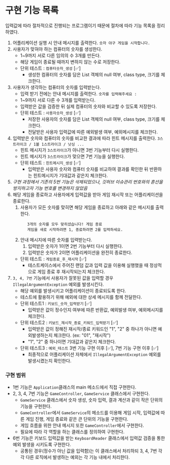 # 구현 기능 목록 
입력값에 따라 절차적으로 진행되는 프로그램이기 때문에 절차에 따라 기능 목록을 정리하였다.

1. 어플리케이션 실행 시 안내 메시지를 출력한다. `숫자 야구 게임을 시작합니다.`
2. 사용자가 맞혀야 하는 컴퓨터의 숫자를 생성한다.
    - 1~9까지 서로 다른 임의의 수 3개를 만든다. 
    - 해당 게임이 종료될 때까지 변하지 않는 수로 저장한다.
    - 단위 테스트 : `컴퓨터숫자_생성` [✅]
      - 생성한 컴퓨터의 숫자를 담은 List 객체의 null 여부, class type, 크기를 체크한다.
3. 사용자가 생각하는 컴퓨터의 숫자를 입력받는다.
    - 입력 받기 전에는 안내 메시지를 출력한다. `숫자를 입력해주세요 : `
    - 1~9까지 서로 다른 수 3개를 입력받는다.
    - 입력받은 값을 검증한 뒤 실제 컴퓨터의 숫자와 비교할 수 있도록 저장한다.
    - 단위 테스트 : `사용자숫자_생성` [✅]
      - 저장한 사용자의 숫자를 담은 List 객체의 null 여부, class type, 크기를 체크한다.
      - 전달받은 사용자 입력값에 따른 예외발생 여부, 예외메시지를 체크한다.
4. 입력받은 숫자와 컴퓨터의 숫자를 비교한 결과에 따라 힌트 메시지를 출력한다. `3스트라이크 / 1볼 1스트라이크 / 낫싱 ...`
    - 힌트 메시지가 `3스트라이크`가 아니면 3번 기능부터 다시 실행한다.
    - 힌트 메시지가 `3스트라이크`가 맞으면 7번 기능을 실행한다.
    - 단위 테스트 : `힌트메시지_생성` [✅]
      - 입력받은 사용자 숫자와 컴퓨터 숫자를 비교하여 결과를 확인한 뒤 반환하는 힌트메시지가 기대값과 같은지 체크한다. 
5. _구현 과정에서 기존의 5번 기능은 삭제되었으나, 깃허브 이슈관리 번호와의 혼선을 방지하고자 기능 번호를 변경하지 않았음_
7. 해당 게임을 종료하고 사용자에게 입력값을 받아 게임 재시작 또는 어플리케이션을 종료한다.
    1. 사용자가 모든 숫자를 맞히면 해당 게임을 종료하고 아래와 같은 메시지를 출력한다.
         ```
            3개의 숫자를 모두 맞히셨습니다! 게임 종료
            게임을 새로 시작하려면 1, 종료하려면 2를 입력하세요.
         ```
    2. 안내 메시지에 따른 숫자를 입력받는다.
        1. 입력받은 숫자가 1이면 2번 기능부터 다시 실행한다.
        2. 입력받은 숫자가 2이면 어플리케이션을 완전히 종료한다.
    - 단위 테스트 : `게임종료_후_재시작` [✅]
      - 테스트케이스에서 주어진 랜덤 값과 입력 값을 이용해 실행했을 때 정상적으로 게임 종료 후 재시작되는지 체크한다.
6. `3, 4, 7번` 기능에서 사용자가 잘못된 값을 입력할 경우 `IllegalArgumentException` 예외를 발생시킨다.
    - 해당 예외를 발생시키고 어플리케이션이 종료되도록 한다.
    - 테스트에 활용하기 위해 예외에 대한 상세 메시지를 함께 전달한다.
    - 단위 테스트1 : `키보드_숫자_입력받기` [✅]
      - 입력받은 값이 정수인지 여부에 따른 반환값, 예외발생 여부, 예외메시지를 체크한다.
    - 단위 테스트2 : `키보드_재시작_종료_키워드_입력받기` [✅]
      - 입력받은 값이 정해진 재시작/종료 키워드인 "1", "2" 중 하나가 아니면 예외발생하는지 체크한다. (ex: "01", "재시작")
      - "1", "2" 중 하나이면 기대값과 같은지 체크한다.
    - 단위 테스트3 : `예외_테스트` 3번 기능 구현 이후 [✅], 7번 기능 구현 이후 [✅]
      - 최종적으로 어플리케이션 자체에서 `IllegalArgumentException` 예외를 발생시켰는지 확인한다.

### 구현 범위
- 1번 기능은 `Application`클래스의 main 메소드에서 직접 구현한다.
- 2, 3, 4, 7번 기능은 `GameController`, `GameService` 클래스에서 구현한다.
  - `GameService` 클래스에서 숫자 생성, 숫자 입력, 결과 계산과 같이 작은 단위의 기능을 구현한다.
  - `GameController`에서 `GameService`의 메소드를 이용해 게임 시작, 입력값에 따른 게임 진행, 게임 종료와 같은 큰 단위의 기능을 구현한다.
  - 게임 흐름을 위한 안내 메시지 또한  `GameController`에서 구현한다.
  - 필요에 따라 각 역할을 하는 클래스를 정의하여 구현한다.
- 6번 기능은 키보드 입력값을 받는 `KeyboardReader` 클래스에서 입력값 검증을 통한 예외 발생을 시키도록 구현한다.
  - 공통된 경우(정수가 아닌 값을 입력함)는 이 클래스에서 처리하되 3, 4, 7번 각각 다른 로직에서 발생하는 예외는 각 기능 내에서 처리한다.